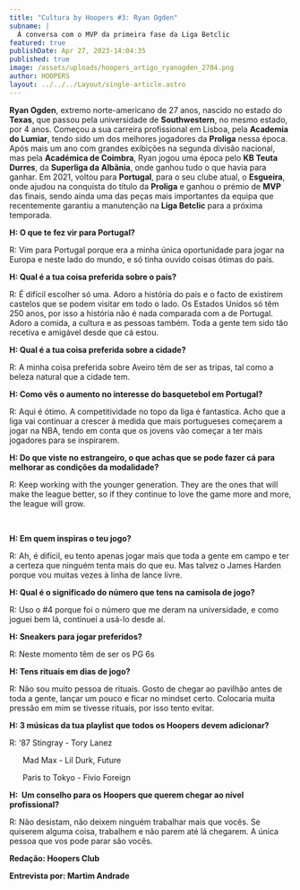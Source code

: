 ```yaml
---
title: "Cultura by Hoopers #3: Ryan Ogden"
subname: |
  À conversa com o MVP da primeira fase da Liga Betclic
featured: true
publishDate: Apr 27, 2023-14:04:35
published: true
image: /assets/uploads/hoopers_artigo_ryanogden_2704.png
author: HOOPERS
layout: ../../../Layout/single-article.astro
---
```

**Ryan Ogden**, extremo norte-americano de 27 anos, nascido no estado do **Texas**, que passou pela universidade de **Southwestern**, no mesmo estado, por 4 anos. Começou a sua carreira profissional em Lisboa, pela **Academia do Lumiar**, tendo sido um dos melhores jogadores da **Proliga** nessa época. Após mais um ano com grandes exibições na segunda divisão nacional, mas pela **Académica de Coimbra**, Ryan jogou uma época pelo **KB Teuta Durres**, da **Superliga da** **Albânia**, onde ganhou tudo o que havia para ganhar. Em 2021, voltou para **Portugal**, para o seu clube atual, o **Esgueira**, onde ajudou na conquista do título da **Proliga** e ganhou o prémio de **MVP** das finais, sendo ainda uma das peças mais importantes da equipa que recentemente garantiu a manutenção na **Liga Betclic** para a próxima temporada.



**H: O que te fez vir para Portugal?**

R: Vim para Portugal porque era a minha única oportunidade para jogar na Europa e neste lado do mundo, e só tinha ouvido coisas ótimas do país.



**H: Qual é a tua coisa preferida sobre o país?**

R: É difícil escolher só uma. Adoro a história do país e o facto de existirem castelos que se podem visitar em todo o lado. Os Estados Unidos só têm 250 anos, por isso a história não é nada comparada com a de Portugal. Adoro a comida, a cultura e as pessoas também. Toda a gente tem sido tão recetiva e amigável desde que cá estou.



**H: Qual é a tua coisa preferida sobre a cidade?**

R: A minha coisa preferida sobre Aveiro têm de ser as tripas, tal como a beleza natural que a cidade tem.



**H: Como vês o aumento no interesse do basquetebol em Portugal?**

R: Aqui é ótimo. A competitividade no topo da liga é fantastica. Acho que a liga vai continuar a crescer à medida que mais portugueses começarem a jogar na NBA, tendo em conta que os jovens vão começar a ter mais jogadores para se inspirarem.



**H: Do que viste no estrangeiro, o que achas que se pode fazer cá para melhorar as condições da modalidade?**

R: Keep working with the younger generation. They are the ones that will make the league better, so if they continue to love the game more and more, the league will grow.



 

**H: Em quem inspiras o teu jogo?**

R: Ah, é difícil, eu tento apenas jogar mais que toda a gente em campo e ter a certeza que ninguém tenta mais do que eu. Mas talvez o James Harden porque vou muitas vezes à linha de lance livre. 



**H: Qual é o significado do número que tens na camisola de jogo?** 

R: Uso o #4 porque foi o número que me deram na universidade, e como joguei bem lá, continuei a usá-lo desde aí. 



**H: Sneakers para jogar preferidos?**

R: Neste momento têm de ser os PG 6s



**H: Tens rituais em dias de jogo?**

R: Não sou muito pessoa de rituais. Gosto de chegar ao pavilhão antes de toda a gente, lançar um pouco e ficar no mindset certo. Colocaria muita pressão em mim se tivesse rituais, por isso tento evitar.



**H: 3 músicas da tua playlist que todos os Hoopers devem adicionar?**

R: ‘87 Stingray - Tory Lanez

      Mad Max - Lil Durk, Future

      Paris to Tokyo - Fivio Foreign



**H:  Um conselho para os Hoopers que querem chegar ao nível profissional?**

R: Não desistam, não deixem ninguém trabalhar mais que vocês. Se quiserem alguma coisa, trabalhem e não parem até lá chegarem. A única pessoa que vos pode parar são vocês. 



**Redação: Hoopers Club**

**Entrevista por: Martim Andrade**